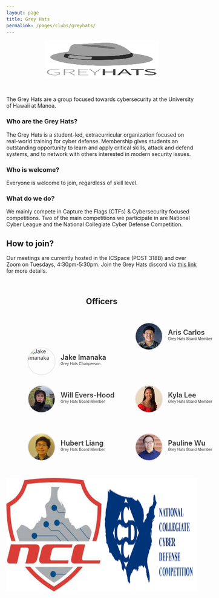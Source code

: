 ```yaml
---
layout: page
title: Grey Hats
permalink: /pages/clubs/greyhats/
---
```


<center>
	<figure class="full">
	  <img height="100px" width="300px" src="/assets/img/logos/greyhats.png" title="Grey Hats Logo" alt="Grey Hats Logo">
	</figure>
</center>
<br>

The Grey Hats are a group focused towards cybersecurity at the University of Hawaii at Manoa.

### Who are the Grey Hats?

The Grey Hats is a student-led, extracurricular organization focused on real-world training for cyber defense. Membership gives students an outstanding opportunity to learn and apply critical skills, attack and defend systems, and to network with others interested in modern security issues.

### Who is welcome?

Everyone is welcome to join, regardless of skill level.

### What do we do?

We mainly compete in Capture the Flags (CTFs) & Cybersecurity focused competitions. Two of the main competitions we participate in are National Cyber League and the National Collegiate Cyber Defense Competition.

## How to join?

Our meetings are currently hosted in the ICSpace (POST 318B) and over Zoom on Tuesdays, 4:30pm-5:30pm. Join the Grey Hats discord via [this link](https://discord.gg/r9xm9ZCVU3) for more details.

<br>

<center>
	<h2>Officers</h2>
</center>

<style>
	#officers-container {
		width: 130%;
		max-width: 900px;
		padding: 0 20px;
		box-sizing: border-box;
		margin: auto;
		text-align: center;
	}	
	#officers-container .officer {
		width: 280px;
		height: 100px;
		display: inline-block;
		color: #333;
		text-align: left;
		transition: transform .1s;
	}
	#officers-container .officer img {
		margin: 25px 10px;
		height: 70px;
		width: 70px;
		border: 2px solid #eaeaea;
		display: inline-block;
		border-radius: 50%;
	}
	#officers-container .officer .info {
		display: inline-block;
		vertical-align: top;
		width: 180px;
	}
	#officers-container .officer .info h2 {
		margin: 0;
		padding: 0;
		margin-top: 35px;
		font-weight: 600;
		display: inline-block;
		font-size: 1.3em;
		line-height: 1.8em;
		/* Font-Family Missing */
	}
	#officers-container .officer .info p {
		display: inline-block;
	 	/* Font-Family Missing */
	 	margin: 0;
	 	margin-top: -5px;
	 	font-size: .7em;
	 	vertical-align: top;
	}
</style>

<div id="officers-container">
	<div class="officer">
		<img src="/assets/img/officers/JakeImanaka.png" alt="Jake Imanaka">
  	<div class="info">
  		<h2>Jake Imanaka</h2>
  		<br>
  		<p>Grey Hats Chairperson</p>
		</div>
	</div>
<div class="officer">
    <img src="/assets/img/officers/aris.jpeg" alt="Aris Carlos">
    <div class="info">
     	<h2>Aris Carlos</h2>
     	<br>
     	<p>Grey Hats Board Member</p>
   </div>
  </div>
  <div class="officer">
		<img src="/assets/img/officers/WillEversHood.png" alt="Will Evers-Hood">
		<div class="info">
			<h2>Will Evers-Hood</h2>
			<br>
			<p>Grey Hats Board Member</p>
		</div>
	</div>
	<div class="officer">
		<img src="/assets/img/officers/KylaLee.png" alt="Kyla Lee">
		<div class="info">
			<h2>Kyla Lee</h2>
			<br>
			<p>Grey Hats Board Member</p>
    </div>
	</div>
  <div class="officer">
		<img src="/assets/img/officers/hurbert.png" alt="Hubert Liang">
		<div class="info">
			<h2>Hubert Liang</h2>
			<br>
			<p>Grey Hats Board Member</p>
    </div>
	</div>
	<div class="officer">
		<img src="/assets/img/officers/pauline.png" alt="Pauline Wu">
		<div class="info">
			<h2>Pauline Wu</h2>
			<br>
			<p>Grey Hats Board Member</p>
    </div>
	</div>
</div>
<br>

<center>
	<style>
		.column {
			float: left;
			width: 50%;
		}
		.row:after {
			content: "";
			display: table;
			clear: both;
		}
	</style>
	<div class="row">
		<div class="column">
			<img height="300px" width="300px" src="/assets/img/logos/ncl.jpeg" title="National Cyber League Logo" alt="National Cyber League Logo">
		</div>
		<div class="column">
			<img height="300px" width="300px" src="/assets/img/logos/ccdc.png" title="CCDC Logo" alt="CCDC Logo">
		</div>
	</div>
</center>
